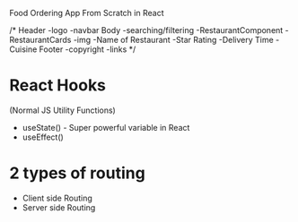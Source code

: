 Food Ordering App From Scratch in React

/*
    Header
      -logo
      -navbar
    Body
      -searching/filtering
      -RestaurantComponent
      -RestaurantCards
        -img
        -Name of Restaurant
        -Star Rating
        -Delivery Time
        -Cuisine
    Footer
      -copyright
      -links
*/

# React Hooks
 (Normal JS Utility Functions)
- useState() - Super powerful variable in React
- useEffect()

# 2 types of routing
- Client side Routing
- Server side Routing